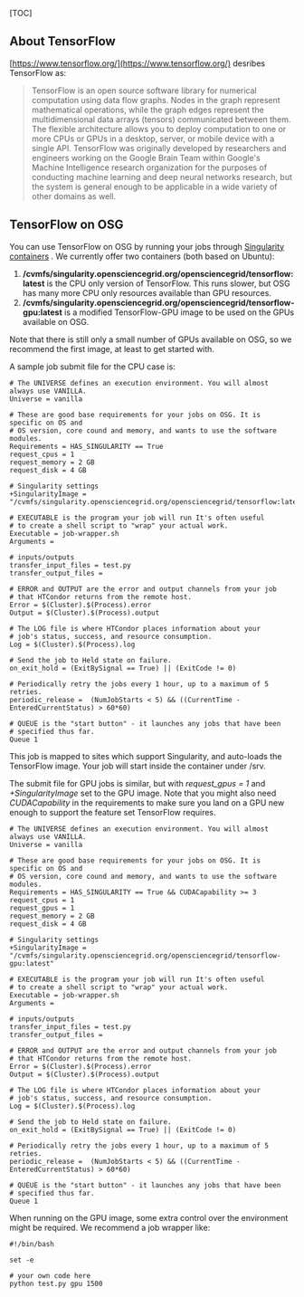 [title]: - "TensorFlow"

[TOC] 

## About TensorFlow

[https://www.tensorflow.org/](https://www.tensorflow.org/) desribes TensorFlow as:

> TensorFlow is an open source software library for numerical
> computation using data flow graphs. Nodes in the graph represent
> mathematical operations, while the graph edges represent the
> multidimensional data arrays (tensors) communicated between them. The
> flexible architecture allows you to deploy computation to one or more
> CPUs or GPUs in a desktop, server, or mobile device with a single
> API. TensorFlow was originally developed by researchers and engineers
> working on the Google Brain Team within Google's Machine Intelligence
> research organization for the purposes of conducting machine learning
> and deep neural networks research, but the system is general enough to
> be applicable in a wide variety of other domains as well.


## TensorFlow on OSG

You can use TensorFlow on OSG by running your jobs through 
[Singularity containers](https://support.opensciencegrid.org/solution/articles/12000024676-singularity-containers) .  We currently offer two containers (both based on Ubuntu):

1. __/cvmfs/singularity.opensciencegrid.org/opensciencegrid/tensorflow:latest__ is the
   CPU only version of TensorFlow. This runs slower, but OSG has many more CPU only
   resources available than GPU resources.
2. __/cvmfs/singularity.opensciencegrid.org/opensciencegrid/tensorflow-gpu:latest__ is a
   modified TensorFlow-GPU image to be used on the GPUs available on OSG.

Note that there is still only a small number of GPUs available on OSG, so we 
recommend the first image, at least to get started with.

A sample job submit file for the CPU case is:


    # The UNIVERSE defines an execution environment. You will almost always use VANILLA.
    Universe = vanilla
    
    # These are good base requirements for your jobs on OSG. It is specific on OS and
    # OS version, core cound and memory, and wants to use the software modules. 
    Requirements = HAS_SINGULARITY == True
    request_cpus = 1
    request_memory = 2 GB
    request_disk = 4 GB
    
    # Singularity settings
    +SingularityImage = "/cvmfs/singularity.opensciencegrid.org/opensciencegrid/tensorflow:latest"
    
    # EXECUTABLE is the program your job will run It's often useful
    # to create a shell script to "wrap" your actual work.
    Executable = job-wrapper.sh
    Arguments = 
    
    # inputs/outputs
    transfer_input_files = test.py
    transfer_output_files = 
    
    # ERROR and OUTPUT are the error and output channels from your job
    # that HTCondor returns from the remote host.
    Error = $(Cluster).$(Process).error
    Output = $(Cluster).$(Process).output
    
    # The LOG file is where HTCondor places information about your
    # job's status, success, and resource consumption.
    Log = $(Cluster).$(Process).log
    
    # Send the job to Held state on failure. 
    on_exit_hold = (ExitBySignal == True) || (ExitCode != 0)
    
    # Periodically retry the jobs every 1 hour, up to a maximum of 5 retries.
    periodic_release =  (NumJobStarts < 5) && ((CurrentTime - EnteredCurrentStatus) > 60*60)
    
    # QUEUE is the "start button" - it launches any jobs that have been
    # specified thus far.
    Queue 1


This job is mapped to sites which support Singularity, and auto-loads the TensorFlow image. Your
job will start inside the container under /srv.

The submit file for GPU jobs is similar, but with _request_gpus = 1_ and _+SingularityImage_ 
set to the GPU image. Note that you might also need _CUDACapability_ in the requirements
to make sure you land on a GPU new enough to support the feature set TensorFlow requires.


    # The UNIVERSE defines an execution environment. You will almost always use VANILLA.
    Universe = vanilla
    
    # These are good base requirements for your jobs on OSG. It is specific on OS and
    # OS version, core cound and memory, and wants to use the software modules. 
    Requirements = HAS_SINGULARITY == True && CUDACapability >= 3
    request_cpus = 1
    request_gpus = 1
    request_memory = 2 GB
    request_disk = 4 GB
    
    # Singularity settings
    +SingularityImage = "/cvmfs/singularity.opensciencegrid.org/opensciencegrid/tensorflow-gpu:latest"
    
    # EXECUTABLE is the program your job will run It's often useful
    # to create a shell script to "wrap" your actual work.
    Executable = job-wrapper.sh
    Arguments = 
    
    # inputs/outputs
    transfer_input_files = test.py
    transfer_output_files = 
    
    # ERROR and OUTPUT are the error and output channels from your job
    # that HTCondor returns from the remote host.
    Error = $(Cluster).$(Process).error
    Output = $(Cluster).$(Process).output
    
    # The LOG file is where HTCondor places information about your
    # job's status, success, and resource consumption.
    Log = $(Cluster).$(Process).log
    
    # Send the job to Held state on failure. 
    on_exit_hold = (ExitBySignal == True) || (ExitCode != 0)
    
    # Periodically retry the jobs every 1 hour, up to a maximum of 5 retries.
    periodic_release =  (NumJobStarts < 5) && ((CurrentTime - EnteredCurrentStatus) > 60*60)
    
    # QUEUE is the "start button" - it launches any jobs that have been
    # specified thus far.
    Queue 1


When running on the GPU image, some extra control over the environment might be required.
We recommend a job wrapper like:


    #!/bin/bash

    set -e
   
    # your own code here 
    python test.py gpu 1500



